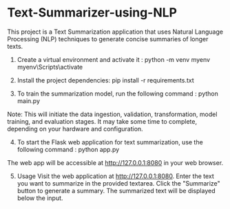 # Text-Summarizer-using-NLP

This project is a Text Summarization application that uses Natural Language Processing (NLP) techniques to generate concise summaries of longer texts.

1. Create a virtual environment and activate it :
python -m venv myenv
myenv\Scripts\activate

2. Install the project dependencies:
pip install -r requirements.txt

3. To train the summarization model, run the following command :
python main.py

Note:
This will initiate the data ingestion, validation, transformation, model training, and evaluation stages. It may take some time to complete, depending on your hardware and configuration.

4. To start the Flask web application for text summarization, use the following command :
python app.py

The web app will be accessible at http://127.0.0.1:8080 in your web browser.

5. Usage
Visit the web application at http://127.0.0.1:8080.
Enter the text you want to summarize in the provided textarea.
Click the "Summarize" button to generate a summary.
The summarized text will be displayed below the input.